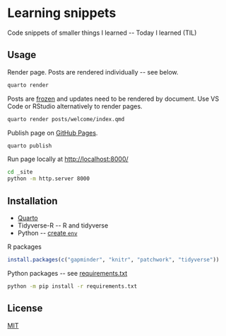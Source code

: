 # Learning snippets

Code snippets of smaller things I learned -- Today I learned (TIL)

## Usage

Render page. Posts are rendered individually -- see below.

```sh
quarto render
```

Posts are [frozen](https://quarto.org/docs/projects/code-execution.html#freeze) and updates need to be rendered by document. Use VS Code or RStudio alternatively to render pages.

```sh
quarto render posts/welcome/index.qmd
```

Publish page on [GitHub Pages](https://quarto.org/docs/publishing/github-pages.html).

```sh
quarto publish
```

Run page locally at <http://localhost:8000/>

```sh
cd _site
python -m http.server 8000
```

## Installation

+ [Quarto](https://quarto.org/docs/get-started/)
+ Tidyverse-R -- R and tidyverse
+ Python -- [create `env`](https://quarto.org/docs/projects/virtual-environments.html#using-venv)

R packages

```r
install.packages(c("gapminder", "knitr", "patchwork", "tidyverse"))
```

Python packages -- see [requirements.txt](requirements.txt)

```sh
python -m pip install -r requirements.txt
```

## License

[MIT](https://choosealicense.com/licenses/mit/)